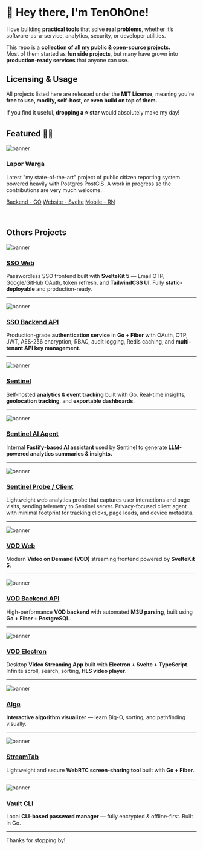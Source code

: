 # 👋 Hey there, I'm TenOhOne!

I love building **practical tools** that solve **real problems**, whether it’s software-as-a-service, analytics, security, or developer utilities.

This repo is a **collection of all my public & open-source projects.**  
Most of them started as **fun side projects**, but many have grown into **production-ready services** that anyone can use.

## Licensing & Usage

All projects listed here are released under the **MIT License**, meaning you're **free to use, modify, self-host, or even build on top of them.**

If you find it useful, **dropping a ⭐ star** would absolutely make my day!

## Featured 🫶👀

![banner](https://i.imgur.com/QMg08hA.png)
### Lapor Warga
Latest "my state-of-the-art" project of public citizen reporting system powered heavily with Postgres PostGIS. A work in progress so the contributions are very much welcome.

[Backend - GO](https://github.com/1001api/laporwarga-be)
[Website - Svelte](https://github.com/1001api/laporwarga-web)
[Mobile - RN](https://github.com/1001api/laporwarga-rn)

<br/>

## Others Projects

![banner](https://i.imgur.com/N1mLxOx.png)  
### [SSO Web](https://github.com/1001api/sso-web)

Passwordless SSO frontend built with **SvelteKit 5** — Email OTP, Google/GitHub OAuth, token refresh, and **TailwindCSS UI**. Fully **static-deployable** and production-ready.

---

![banner](https://i.imgur.com/Mj7iIto.png)  
### [SSO Backend API](https://github.com/1001api/sso-api)

Production-grade **authentication service** in **Go + Fiber** with OAuth, OTP, JWT, AES-256 encryption, RBAC, audit logging, Redis caching, and **multi-tenant API key management**.

---

![banner](https://i.imgur.com/UjWZ1rh.png)  
### [Sentinel](https://github.com/1001api/sentinel)

Self-hosted **analytics & event tracking** built with Go. Real-time insights, **geolocation tracking**, and **exportable dashboards**.

---

![banner](https://i.imgur.com/ubR4Jyi.png)  
### [Sentinel AI Agent](https://github.com/1001api/sentinel-agent)

Internal **Fastify-based AI assistant** used by Sentinel to generate **LLM-powered analytics summaries & insights.**

---

![banner](https://i.imgur.com/q9dM8cf.png)
### [Sentinel Probe / Client](https://github.com/1001api/sentinel-probe)

Lightweight web analytics probe that captures user interactions and page visits, sending telemetry to Sentinel server. Privacy-focused client agent with minimal footprint for tracking clicks, page loads, and device metadata.

---

![banner](https://i.imgur.com/l0qSJEs.png)  
### [VOD Web](https://github.com/1001api/vod-web)

Modern **Video on Demand (VOD)** streaming frontend powered by **SvelteKit 5**.

---

![banner](https://i.imgur.com/PUbvJJm.png)  
### [VOD Backend API](https://github.com/1001api/vod-be)

High-performance **VOD backend** with automated **M3U parsing**, built using **Go + Fiber + PostgreSQL**.

---

![banner](https://i.imgur.com/bU4l1Mn.png)  
### [VOD Electron](https://github.com/1001api/vod-electron)

Desktop **Video Streaming App** built with **Electron + Svelte + TypeScript**. Infinite scroll, search, sorting, **HLS video player**.

---

![banner](https://i.imgur.com/7aiUSfa.png)  
### [Algo](https://github.com/1001api/algo)

**Interactive algorithm visualizer** — learn Big-O, sorting, and pathfinding visually.

---

![banner](https://i.imgur.com/VDX4a0J.png)  
### [StreamTab](https://github.com/1001api/streamtab)

Lightweight and secure **WebRTC screen-sharing tool** built with **Go + Fiber**.

---

![banner](https://i.imgur.com/Q06zuAF.png)  
### [Vault CLI](https://github.com/1001api/vault)

Local **CLI-based password manager** — fully encrypted & offline-first. Built in Go.

---

Thanks for stopping by!  
